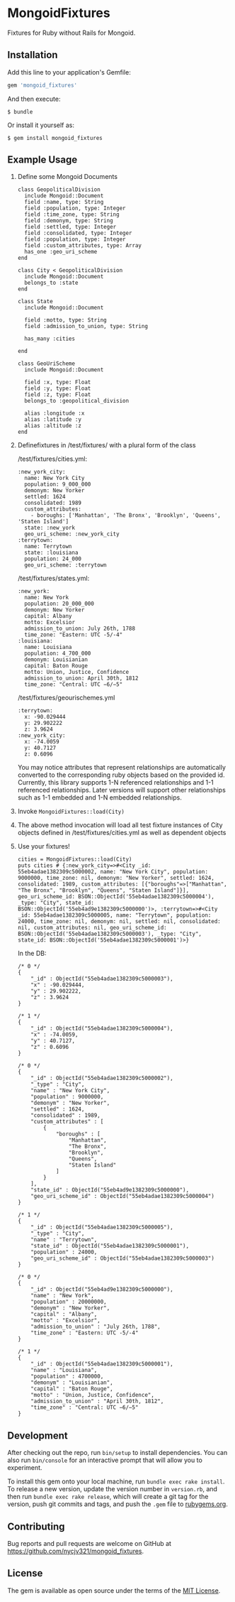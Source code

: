 # MongoidFixtures
Fixtures for Ruby without Rails for Mongoid.

## Installation

Add this line to your application's Gemfile:

```ruby
gem 'mongoid_fixtures'
```

And then execute:

    $ bundle

Or install it yourself as:

    $ gem install mongoid_fixtures

## Example Usage

1.  Define some Mongoid Documents

        class GeopoliticalDivision
          include Mongoid::Document
          field :name, type: String
          field :population, type: Integer
          field :time_zone, type: String
          field :demonym, type: String
          field :settled, type: Integer
          field :consolidated, type: Integer
          field :population, type: Integer
          field :custom_attributes, type: Array
          has_one :geo_uri_scheme
        end

        class City < GeopoliticalDivision
          include Mongoid::Document
          belongs_to :state
        end

        class State
          include Mongoid::Document

          field :motto, type: String
          field :admission_to_union, type: String

          has_many :cities

        end

        class GeoUriScheme
          include Mongoid::Document

          field :x, type: Float
          field :y, type: Float
          field :z, type: Float
          belongs_to :geopolitical_division

          alias :longitude :x
          alias :latitude :y
          alias :altitude :z
        end

2.  Definefixtures  in /test/fixtures/ with a plural form of the class

    /test/fixtures/cities.yml:    
    
        :new_york_city:
          name: New York City
          population: 9_000_000
          demonym: New Yorker
          settled: 1624
          consolidated: 1989
          custom_attributes:
            - boroughs: ['Manhattan', 'The Bronx', 'Brooklyn', 'Queens', 'Staten Island']
          state: :new_york
          geo_uri_scheme: :new_york_city
        :terrytown:
          name: Terrytown
          state: :louisiana
          population: 24_000
          geo_uri_scheme: :terrytown

    /test/fixtures/states.yml:   
        
        :new_york:
          name: New York
          population: 20_000_000
          demonym: New Yorker
          capital: Albany
          motto: Excelsior
          admission_to_union: July 26th, 1788
          time_zone: "Eastern: UTC -5/-4"
        :louisiana:
          name: Louisiana
          population: 4_700_000
          demonym: Louisianian
          capital: Baton Rouge
          motto: Union, Justice, Confidence
          admission_to_union: April 30th, 1812
          time_zone: "Central: UTC −6/−5"

    /test/fixtures/geourischemes.yml

        :terrytown:
          x: -90.029444
          y: 29.902222
          z: 3.9624
        :new_york_city:
          x: -74.0059
          y: 40.7127
          z: 0.6096
            

    You may notice attributes that represent relationships are automatically converted to
    the corresponding ruby objects based on the provided id. Currently, this library supports
    1-N referenced relationships and 1-1 referenced relationships. Later versions will
    support other relationships such as 1-1 embedded and 1-N embedded relationships.
    
3.  Invoke `MongoidFixtures::load(City)`
4.  The above method invocation will load all test fixture instances of City objects defined
    in /test/fixtures/cities.yml as well as dependent objects
5.  Use your fixtures!

        cities = MongoidFixtures::load(City)
        puts cities # {:new_york_city=>#<City _id: 55eb4adae1382309c5000002, name: "New York City", population: 9000000, time_zone: nil, demonym: "New Yorker", settled: 1624, consolidated: 1989, custom_attributes: [{"boroughs"=>["Manhattan", "The Bronx", "Brooklyn", "Queens", "Staten Island"]}], geo_uri_scheme_id: BSON::ObjectId('55eb4adae1382309c5000004'), _type: "City", state_id: BSON::ObjectId('55eb4ad9e1382309c5000000')>, :terrytown=>#<City _id: 55eb4adae1382309c5000005, name: "Terrytown", population: 24000, time_zone: nil, demonym: nil, settled: nil, consolidated: nil, custom_attributes: nil, geo_uri_scheme_id: BSON::ObjectId('55eb4adae1382309c5000003'), _type: "City", state_id: BSON::ObjectId('55eb4adae1382309c5000001')>}

    In the DB:
      
        /* 0 */
        {
            "_id" : ObjectId("55eb4adae1382309c5000003"),
            "x" : -90.029444,
            "y" : 29.902222,
            "z" : 3.9624
        }

        /* 1 */
        {
            "_id" : ObjectId("55eb4adae1382309c5000004"),
            "x" : -74.0059,
            "y" : 40.7127,
            "z" : 0.6096
        }

        /* 0 */
        {
            "_id" : ObjectId("55eb4adae1382309c5000002"),
            "_type" : "City",
            "name" : "New York City",
            "population" : 9000000,
            "demonym" : "New Yorker",
            "settled" : 1624,
            "consolidated" : 1989,
            "custom_attributes" : [
                {
                    "boroughs" : [
                        "Manhattan",
                        "The Bronx",
                        "Brooklyn",
                        "Queens",
                        "Staten Island"
                    ]
                }
            ],
            "state_id" : ObjectId("55eb4ad9e1382309c5000000"),
            "geo_uri_scheme_id" : ObjectId("55eb4adae1382309c5000004")
        }

        /* 1 */
        {
            "_id" : ObjectId("55eb4adae1382309c5000005"),
            "_type" : "City",
            "name" : "Terrytown",
            "state_id" : ObjectId("55eb4adae1382309c5000001"),
            "population" : 24000,
            "geo_uri_scheme_id" : ObjectId("55eb4adae1382309c5000003")
        }

        /* 0 */
        {
            "_id" : ObjectId("55eb4ad9e1382309c5000000"),
            "name" : "New York",
            "population" : 20000000,
            "demonym" : "New Yorker",
            "capital" : "Albany",
            "motto" : "Excelsior",
            "admission_to_union" : "July 26th, 1788",
            "time_zone" : "Eastern: UTC -5/-4"
        }

        /* 1 */
        {
            "_id" : ObjectId("55eb4adae1382309c5000001"),
            "name" : "Louisiana",
            "population" : 4700000,
            "demonym" : "Louisianian",
            "capital" : "Baton Rouge",
            "motto" : "Union, Justice, Confidence",
            "admission_to_union" : "April 30th, 1812",
            "time_zone" : "Central: UTC −6/−5"
        }


## Development

After checking out the repo, run `bin/setup` to install dependencies. You can also run `bin/console` for an interactive prompt that will allow you to experiment.

To install this gem onto your local machine, run `bundle exec rake install`. To release a new version, update the version number in `version.rb`, and then run `bundle exec rake release`, which will create a git tag for the version, push git commits and tags, and push the `.gem` file to [rubygems.org](https://rubygems.org).

## Contributing

Bug reports and pull requests are welcome on GitHub at https://github.com/nycjv321/mongoid_fixtures.


## License

The gem is available as open source under the terms of the [MIT License](http://opensource.org/licenses/MIT).

